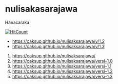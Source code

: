# nulisakasarajawa
Hanacaraka

[![HitCount](http://hits.dwyl.io/caksup/caksup/nulisaksarajawa.svg)](http://hits.dwyl.io/caksup/caksup/nulisaksarajawa)

- https://caksup.github.io/nulisaksarajawa/v/1.2
- https://caksup.github.io/nulisaksarajawa/v/1.3

1. https://caksup.github.io/nulisaksarajawa/
2. https://caksup.github.io/nulisaksarajawa/versi-1.0
3. https://caksup.github.io/nulisaksarajawa/versi-1.1
4. https://caksup.github.io/nulisaksarajawa/versi-1.2
5. https://caksup.github.io/nulisaksarajawa/versi-1.3
